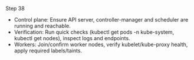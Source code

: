 Step 38

- Control plane: Ensure API server, controller-manager and scheduler are running and reachable.
- Verification: Run quick checks (kubectl get pods -n kube-system, kubectl get nodes), inspect logs and endpoints.
- Workers: Join/confirm worker nodes, verify kubelet/kube-proxy health, apply required labels/taints.